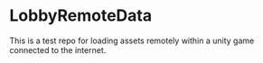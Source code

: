 # LobbyRemoteData
This is a test repo for loading assets remotely within a unity game connected to the internet.
